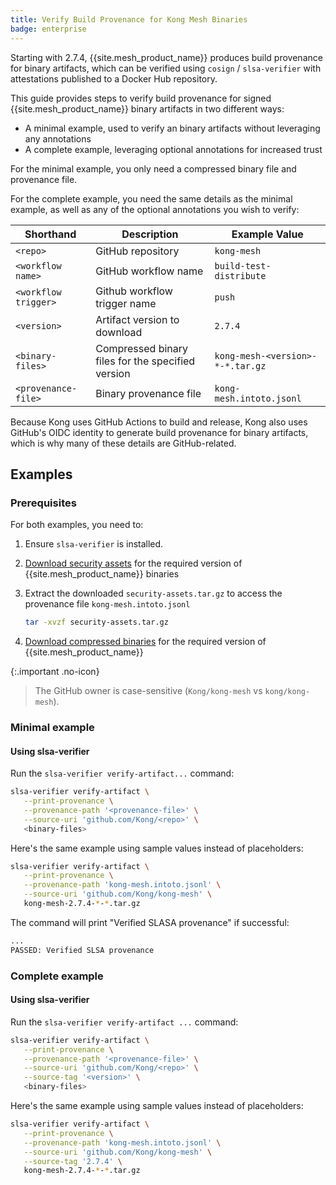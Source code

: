 ```yaml
---
title: Verify Build Provenance for Kong Mesh Binaries
badge: enterprise
---
```


Starting with 2.7.4, {{site.mesh_product_name}} produces build provenance for binary artifacts, which can be verified using `cosign` / `slsa-verifier` with attestations published to a Docker Hub repository.

This guide provides steps to verify build provenance for signed {{site.mesh_product_name}} binary artifacts in two different ways:

* A minimal example, used to verify an binary artifacts without leveraging any annotations
* A complete example, leveraging optional annotations for increased trust

For the minimal example, you only need a compressed binary file and provenance file.

For the complete example, you need the same details as the minimal example, as well as any of the optional annotations you wish to verify:

| Shorthand | Description | Example Value |
|---|---|---|
| `<repo>` | GitHub repository | `kong-mesh` |
| `<workflow name>` | GitHub workflow name | `build-test-distribute` |
| `<workflow trigger>` | Github workflow trigger name | `push` |
| `<version>` | Artifact version to download | `2.7.4` |
| `<binary-files>` | Compressed binary files for the specified version | `kong-mesh-<version>-*-*.tar.gz` |
| `<provenance-file>` | Binary provenance file | `kong-mesh.intoto.jsonl` |

Because Kong uses GitHub Actions to build and release, Kong also uses GitHub's OIDC identity to generate build provenance for binary artifacts, which is why many of these details are GitHub-related.

## Examples

### Prerequisites

For both examples, you need to:

1. Ensure `slsa-verifier` is installed.

2. [Download security assets](https://cloudsmith.io/~kong/repos/kong-mesh-binaries-release/packages/?q=name%3Asecurity-assets*+version%3A%3E%3D2.7.4) for the required version of {{site.mesh_product_name}} binaries 

3. Extract the downloaded `security-assets.tar.gz` to access the provenance file `kong-mesh.intoto.jsonl`

   ```sh
   tar -xvzf security-assets.tar.gz
   ```

4. [Download compressed binaries](https://cloudsmith.io/~kong/repos/kong-mesh-binaries-release/packages/?q=name%3Akong-mesh-*+version%3A%3E%3D2.7.4) for the required version  of {{site.mesh_product_name}}

{:.important .no-icon}
> The GitHub owner is case-sensitive (`Kong/kong-mesh` vs `kong/kong-mesh`).

### Minimal example

#### Using slsa-verifier

Run the `slsa-verifier verify-artifact...` command:

```sh
slsa-verifier verify-artifact \
   --print-provenance \
   --provenance-path '<provenance-file>' \
   --source-uri 'github.com/Kong/<repo>' \
   <binary-files>
```

Here's the same example using sample values instead of placeholders:

```sh
slsa-verifier verify-artifact \
   --print-provenance \
   --provenance-path 'kong-mesh.intoto.jsonl' \
   --source-uri 'github.com/Kong/kong-mesh' \
   kong-mesh-2.7.4-*-*.tar.gz
```

The command will print "Verified SLASA provenance" if successful:

```sh
...
PASSED: Verified SLSA provenance
```

### Complete example

#### Using slsa-verifier

Run the `slsa-verifier verify-artifact ...` command:

```sh
slsa-verifier verify-artifact \
   --print-provenance \
   --provenance-path '<provenance-file>' \
   --source-uri 'github.com/Kong/<repo>' \
   --source-tag '<version>' \
   <binary-files>
```

Here's the same example using sample values instead of placeholders:

```sh
slsa-verifier verify-artifact \
   --print-provenance \
   --provenance-path 'kong-mesh.intoto.jsonl' \
   --source-uri 'github.com/Kong/kong-mesh' \
   --source-tag '2.7.4' \
   kong-mesh-2.7.4-*-*.tar.gz
```
